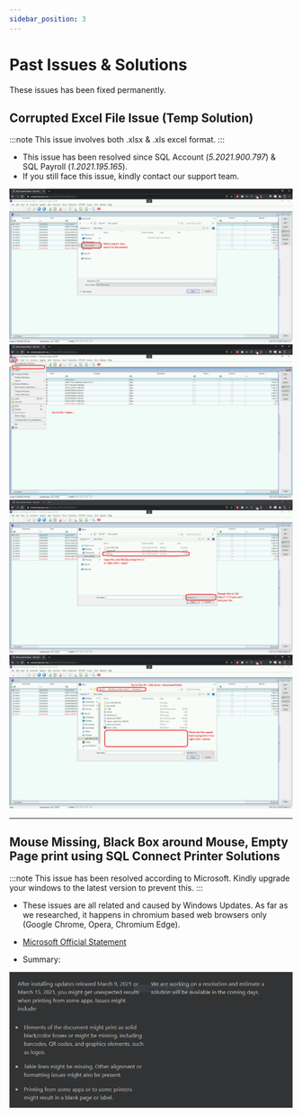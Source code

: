 ```yaml
---
sidebar_position: 3
---
```


# Past Issues & Solutions

These issues has been fixed permanently.

## Corrupted Excel File Issue (Temp Solution)

:::note
This issue involves both .xlsx & .xls excel format.
:::

- This issue has been resolved since SQL Account (*5.2021.900.797*) & SQL Payroll (*1.2021.195.165*).
- If you still face this issue, kindly contact our support team.

![Excel Issue 1](../../static/img/troubleshooting/excel-issue-1.png)
![Excel Issue 2](../../static/img/troubleshooting/excel-issue-2.png)
![Excel Issue 3](../../static/img/troubleshooting/excel-issue-3.png)
![Excel Issue 4](../../static/img/troubleshooting/excel-issue-4.png)

---

## Mouse Missing, Black Box around Mouse, Empty Page print using SQL Connect Printer Solutions

:::note
This issue has been resolved according to Microsoft. Kindly upgrade your windows to the latest version to prevent this.
:::

- These issues are all related and caused by Windows Updates. As far as we researched, it happens in chromium based web browsers only (Google Chrome, Opera, Chromium Edge).

- [Microsoft Official Statement](https://support.microsoft.com/en-us/topic/march-15-2021-kb5001567-os-builds-19041-868-and-19042-868-out-of-band-6e0844a2-7551-4b2d-9c4b-4274a5949bf3)

- Summary:

![Microsoft Statement](../../static/img/troubleshooting/microsoft-statement.png)
